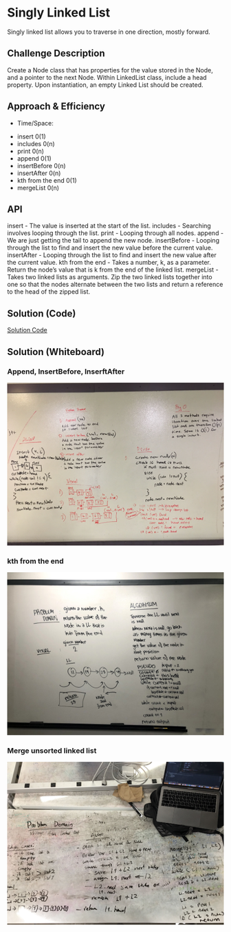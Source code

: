 # Singly Linked List
Singly linked list allows you to traverse in one direction, mostly forward.

## Challenge Description
Create a Node class that has properties for the value stored in the Node, and a pointer to the next Node.
Within LinkedList class, include a head property. Upon instantiation, an empty Linked List should be created.

## Approach & Efficiency
* Time/Space:
- insert 0(1)
- includes 0(n)
- print 0(n)
- append 0(1)
- insertBefore 0(n)
- insertAfter 0(n)
- kth from the end 0(1)
- mergeList 0(n)

## API
insert - The value is inserted at the start of the list.
includes - Searching involves looping through the list.
print - Looping through all nodes.
append - We are just getting the tail to append the new node.
insertBefore - Looping through the list to find and insert the new value before the current value.
insertAfter - Looping through the list to find and insert the new value after the current value.
kth from the end - Takes a number, k, as a parameter. Return the node’s value that is k from the end of the linked list.
mergeList -Takes two linked lists as arguments. Zip the two linked lists together into one so that the nodes alternate between the two lists and return a reference to the head of the zipped list.

## Solution (Code)
<!-- Link to code -->
[Solution Code](https://github.com/idothestamping/data-structures-and-algorithms/blob/master/Data-Structures/src/main/java/linked_list/LinkedList.java)
## Solution (Whiteboard)
<!-- Embedded whiteboard image -->
### Append, InsertBefore, InserftAfter
![Append, InsertBefore, InserftAfter](./assets/LinkedList.jpg?raw=true "Linked List")
### kth from the end
![kth from the end](./assets/ll_kth_from_end.jpg?raw=true "ll_kth_from_end")
### Merge unsorted linked list
![merge](./assets/merge.jpg?raw=true "merge")
